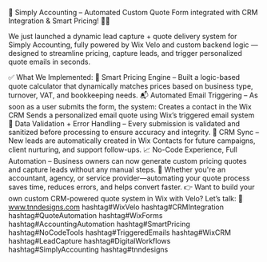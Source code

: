 🚀 Simply Accounting – Automated Custom Quote Form integrated with CRM Integration & Smart Pricing! 💼📩

We just launched a dynamic lead capture + quote delivery system for Simply Accounting, fully powered by Wix Velo and custom backend logic — designed to streamline pricing, capture leads, and trigger personalized quote emails in seconds.

✅ What We Implemented:
🔧 Smart Pricing Engine – Built a logic-based quote calculator that dynamically matches prices based on business type, turnover, VAT, and bookkeeping needs.
📬 Automated Email Triggering – As soon as a user submits the form, the system:
Creates a contact in the Wix CRM
Sends a personalized email quote using Wix’s triggered email system
🧠 Data Validation + Error Handling – Every submission is validated and sanitized before processing to ensure accuracy and integrity.
🧩 CRM Sync – New leads are automatically created in Wix Contacts for future campaigns, client nurturing, and support follow-ups.
📈 No-Code Experience, Full Automation – Business owners can now generate custom pricing quotes and capture leads without any manual steps.
💬 Whether you're an accountant, agency, or service provider—automating your quote process saves time, reduces errors, and helps convert faster.
👉 Want to build your own custom CRM-powered quote system in Wix with Velo?
 Let’s talk: 🔗 www.tnndesigns.com
hashtag#WixVelo hashtag#CRMIntegration hashtag#QuoteAutomation hashtag#WixForms hashtag#AccountingAutomation hashtag#SmartPricing hashtag#NoCodeTools hashtag#TriggeredEmails hashtag#WixCRM hashtag#LeadCapture hashtag#DigitalWorkflows hashtag#SimplyAccounting hashtag#tnndesigns

